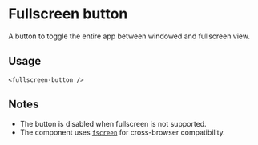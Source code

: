 # Fullscreen button

A button to toggle the entire app between windowed and fullscreen view.

## Usage

```vue
<fullscreen-button />
```

## Notes

* The button is disabled when fullscreen is not supported.
* The component uses [`fscreen`](https://github.com/rafrex/fscreen) for cross-browser compatibility.
